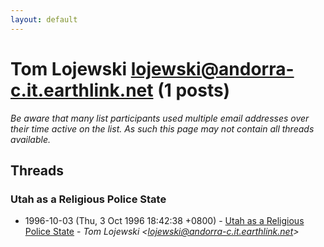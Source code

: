 ```yaml
---
layout: default
---
```


# Tom Lojewski <lojewski@andorra-c.it.earthlink.net> (1 posts)

_Be aware that many list participants used multiple email addresses over their time active on the list. As such this page may not contain all threads available._

## Threads

### Utah as a Religious Police State
+ 1996-10-03 (Thu, 3 Oct 1996 18:42:38 +0800) - [Utah as a Religious Police State](/archive/1996/10/9a25f5bd0970788431766ae0e5d4f62c4f6aa1c92f1e14ca48f33dcf9e8f3cc5) - _Tom Lojewski \<lojewski@andorra-c.it.earthlink.net\>_

